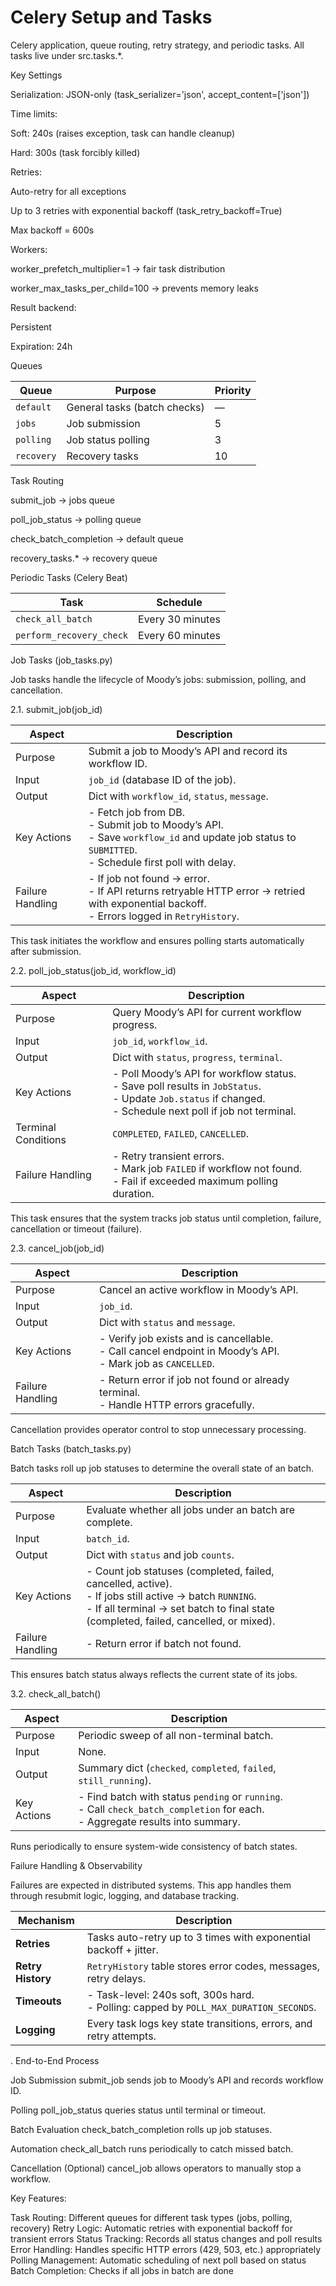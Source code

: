 # Celery Setup and Tasks

Celery application, queue routing, retry strategy, and periodic tasks.
All tasks live under src.tasks.*.

Key Settings

Serialization: JSON-only (task_serializer='json', accept_content=['json'])

Time limits:

Soft: 240s (raises exception, task can handle cleanup)

Hard: 300s (task forcibly killed)

Retries:

Auto-retry for all exceptions

Up to 3 retries with exponential backoff (task_retry_backoff=True)

Max backoff = 600s

Workers:

worker_prefetch_multiplier=1 → fair task distribution

worker_max_tasks_per_child=100 → prevents memory leaks

Result backend:

Persistent

Expiration: 24h

Queues

| Queue      | Purpose                         | Priority |
| ---------- | ------------------------------- | -------- |
| `default`  | General tasks (batch checks)    | —        |
| `jobs`     | Job submission                  | 5        |
| `polling`  | Job status polling              | 3        |
| `recovery` | Recovery tasks                  | 10       |


Task Routing

submit_job → jobs queue

poll_job_status → polling queue

check_batch_completion → default queue

recovery_tasks.* → recovery queue

Periodic Tasks (Celery Beat)

| Task                     | Schedule         |
| ------------------------ | ---------------- |
| `check_all_batch`     | Every 30 minutes |
| `perform_recovery_check` | Every 60 minutes |


Job Tasks (job_tasks.py)

Job tasks handle the lifecycle of Moody’s jobs: submission, polling, and cancellation.

2.1. submit_job(job_id)

| Aspect           | Description                                                                                                                                                   |
| ---------------- | ------------------------------------------------------------------------------------------------------------------------------------------------------------- |
| Purpose          | Submit a job to Moody’s API and record its workflow ID.                                                                                                       |
| Input            | `job_id` (database ID of the job).                                                                                                                            |
| Output           | Dict with `workflow_id`, `status`, `message`.                                                                                                                 |
| Key Actions      | - Fetch job from DB. <br> - Submit job to Moody’s API. <br> - Save `workflow_id` and update job status to `SUBMITTED`. <br> - Schedule first poll with delay. |
| Failure Handling | - If job not found → error. <br> - If API returns retryable HTTP error → retried with exponential backoff. <br> - Errors logged in `RetryHistory`.            |

This task initiates the workflow and ensures polling starts automatically after submission.

2.2. poll_job_status(job_id, workflow_id)

| Aspect              | Description                                                                                                                                                                 |
| ------------------- | --------------------------------------------------------------------------------------------------------------------------------------------------------------------------- |
| Purpose             | Query Moody’s API for current workflow progress.                                                                                                                            |
| Input               | `job_id`, `workflow_id`.                                                                                                                                                    |
| Output              | Dict with `status`, `progress`, `terminal`.                                                                                                                                 |
| Key Actions         | - Poll Moody’s API for workflow status. <br> - Save poll results in `JobStatus`. <br> - Update `Job.status` if changed. <br> - Schedule next poll if job not terminal. |
| Terminal Conditions | `COMPLETED`, `FAILED`, `CANCELLED`.                                                                                                                                         |
| Failure Handling    | - Retry transient errors. <br> - Mark job `FAILED` if workflow not found. <br> - Fail if exceeded maximum polling duration.                                                 |

This task ensures that the system tracks job status until completion, failure, cancellation or timeout (failure).

2.3. cancel_job(job_id)

| Aspect           | Description                                                                                                         |
| ---------------- | ------------------------------------------------------------------------------------------------------------------- |
| Purpose          | Cancel an active workflow in Moody’s API.                                                                           |
| Input            | `job_id`.                                                                                                           |
| Output           | Dict with `status` and `message`.                                                                                   |
| Key Actions      | - Verify job exists and is cancellable. <br> - Call cancel endpoint in Moody’s API. <br> - Mark job as `CANCELLED`. |
| Failure Handling | - Return error if job not found or already terminal. <br> - Handle HTTP errors gracefully.                          |

Cancellation provides operator control to stop unnecessary processing.


Batch Tasks (batch_tasks.py)

Batch tasks roll up job statuses to determine the overall state of an batch.

| Aspect           | Description                                                                                                                                                                                                   |
| ---------------- | ------------------------------------------------------------------------------------------------------------------------------------------------------------------------------------------------------------- |
| Purpose          | Evaluate whether all jobs under an batch are complete.                                                                                                                                                     |
| Input            | `batch_id`.                                                                                                                                                                                                |
| Output           | Dict with `status` and job `counts`.                                                                                                                                                                          |
| Key Actions      | - Count job statuses (completed, failed, cancelled, active). <br> - If jobs still active → batch `RUNNING`. <br> - If all terminal → set batch to final state (completed, failed, cancelled, or mixed). |
| Failure Handling | - Return error if batch not found.                                                                                                                                                                         |

This ensures batch status always reflects the current state of its jobs.

3.2. check_all_batch()

| Aspect      | Description                                                                                                                                  |
| ----------- | -------------------------------------------------------------------------------------------------------------------------------------------- |
| Purpose     | Periodic sweep of all non-terminal batch.                                                                                                 |
| Input       | None.                                                                                                                                        |
| Output      | Summary dict (`checked`, `completed`, `failed`, `still_running`).                                                                            |
| Key Actions | - Find batch with status `pending` or `running`. <br> - Call `check_batch_completion` for each. <br> - Aggregate results into summary. |

Runs periodically to ensure system-wide consistency of batch states.

Failure Handling & Observability

Failures are expected in distributed systems. This app handles them through resubmit logic, logging, and database tracking.

| Mechanism         | Description                                                                                |
| ----------------- | ------------------------------------------------------------------------------------------ |
| **Retries**       | Tasks auto-retry up to 3 times with exponential backoff + jitter.                          |
| **Retry History** | `RetryHistory` table stores error codes, messages, retry delays.                           |
| **Timeouts**      | - Task-level: 240s soft, 300s hard. <br> - Polling: capped by `POLL_MAX_DURATION_SECONDS`. |
| **Logging**       | Every task logs key state transitions, errors, and retry attempts.                         |


. End-to-End Process

Job Submission
submit_job sends job to Moody’s API and records workflow ID.

Polling
poll_job_status queries status until terminal or timeout.

Batch Evaluation
check_batch_completion rolls up job statuses.

Automation
check_all_batch runs periodically to catch missed batch.

Cancellation (Optional)
cancel_job allows operators to manually stop a workflow.

Key Features:

Task Routing: Different queues for different task types (jobs, polling, recovery)
Retry Logic: Automatic retries with exponential backoff for transient errors
Status Tracking: Records all status changes and poll results
Error Handling: Handles specific HTTP errors (429, 503, etc.) appropriately
Polling Management: Automatic scheduling of next poll based on status
Batch Completion: Checks if all jobs in batch are done

